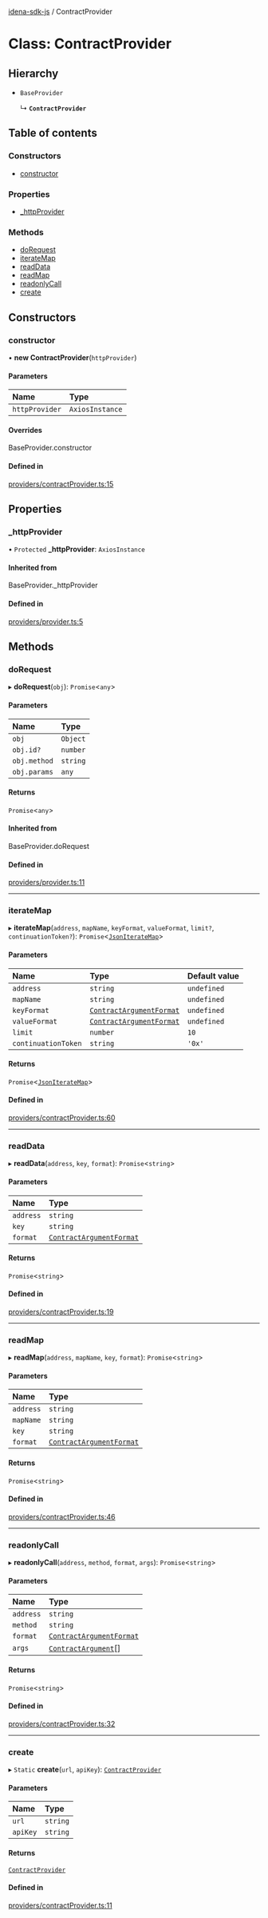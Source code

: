 [idena-sdk-js](../README.md) / ContractProvider

# Class: ContractProvider

## Hierarchy

- `BaseProvider`

  ↳ **`ContractProvider`**

## Table of contents

### Constructors

- [constructor](ContractProvider.md#constructor)

### Properties

- [\_httpProvider](ContractProvider.md#_httpprovider)

### Methods

- [doRequest](ContractProvider.md#dorequest)
- [iterateMap](ContractProvider.md#iteratemap)
- [readData](ContractProvider.md#readdata)
- [readMap](ContractProvider.md#readmap)
- [readonlyCall](ContractProvider.md#readonlycall)
- [create](ContractProvider.md#create)

## Constructors

### constructor

• **new ContractProvider**(`httpProvider`)

#### Parameters

| Name | Type |
| :------ | :------ |
| `httpProvider` | `AxiosInstance` |

#### Overrides

BaseProvider.constructor

#### Defined in

[providers/contractProvider.ts:15](https://github.com/idena-network/idena-sdk-js/blob/master/src/providers/contractProvider.ts#L15)

## Properties

### \_httpProvider

• `Protected` **\_httpProvider**: `AxiosInstance`

#### Inherited from

BaseProvider.\_httpProvider

#### Defined in

[providers/provider.ts:5](https://github.com/idena-network/idena-sdk-js/blob/master/src/providers/provider.ts#L5)

## Methods

### doRequest

▸ **doRequest**(`obj`): `Promise`<`any`\>

#### Parameters

| Name | Type |
| :------ | :------ |
| `obj` | `Object` |
| `obj.id?` | `number` |
| `obj.method` | `string` |
| `obj.params` | `any` |

#### Returns

`Promise`<`any`\>

#### Inherited from

BaseProvider.doRequest

#### Defined in

[providers/provider.ts:11](https://github.com/idena-network/idena-sdk-js/blob/master/src/providers/provider.ts#L11)

___

### iterateMap

▸ **iterateMap**(`address`, `mapName`, `keyFormat`, `valueFormat`, `limit?`, `continuationToken?`): `Promise`<[`JsonIterateMap`](JsonIterateMap.md)\>

#### Parameters

| Name | Type | Default value |
| :------ | :------ | :------ |
| `address` | `string` | `undefined` |
| `mapName` | `string` | `undefined` |
| `keyFormat` | [`ContractArgumentFormat`](../enums/ContractArgumentFormat.md) | `undefined` |
| `valueFormat` | [`ContractArgumentFormat`](../enums/ContractArgumentFormat.md) | `undefined` |
| `limit` | `number` | `10` |
| `continuationToken` | `string` | `'0x'` |

#### Returns

`Promise`<[`JsonIterateMap`](JsonIterateMap.md)\>

#### Defined in

[providers/contractProvider.ts:60](https://github.com/idena-network/idena-sdk-js/blob/master/src/providers/contractProvider.ts#L60)

___

### readData

▸ **readData**(`address`, `key`, `format`): `Promise`<`string`\>

#### Parameters

| Name | Type |
| :------ | :------ |
| `address` | `string` |
| `key` | `string` |
| `format` | [`ContractArgumentFormat`](../enums/ContractArgumentFormat.md) |

#### Returns

`Promise`<`string`\>

#### Defined in

[providers/contractProvider.ts:19](https://github.com/idena-network/idena-sdk-js/blob/master/src/providers/contractProvider.ts#L19)

___

### readMap

▸ **readMap**(`address`, `mapName`, `key`, `format`): `Promise`<`string`\>

#### Parameters

| Name | Type |
| :------ | :------ |
| `address` | `string` |
| `mapName` | `string` |
| `key` | `string` |
| `format` | [`ContractArgumentFormat`](../enums/ContractArgumentFormat.md) |

#### Returns

`Promise`<`string`\>

#### Defined in

[providers/contractProvider.ts:46](https://github.com/idena-network/idena-sdk-js/blob/master/src/providers/contractProvider.ts#L46)

___

### readonlyCall

▸ **readonlyCall**(`address`, `method`, `format`, `args`): `Promise`<`string`\>

#### Parameters

| Name | Type |
| :------ | :------ |
| `address` | `string` |
| `method` | `string` |
| `format` | [`ContractArgumentFormat`](../enums/ContractArgumentFormat.md) |
| `args` | [`ContractArgument`](../interfaces/ContractArgument.md)[] |

#### Returns

`Promise`<`string`\>

#### Defined in

[providers/contractProvider.ts:32](https://github.com/idena-network/idena-sdk-js/blob/master/src/providers/contractProvider.ts#L32)

___

### create

▸ `Static` **create**(`url`, `apiKey`): [`ContractProvider`](ContractProvider.md)

#### Parameters

| Name | Type |
| :------ | :------ |
| `url` | `string` |
| `apiKey` | `string` |

#### Returns

[`ContractProvider`](ContractProvider.md)

#### Defined in

[providers/contractProvider.ts:11](https://github.com/idena-network/idena-sdk-js/blob/master/src/providers/contractProvider.ts#L11)
